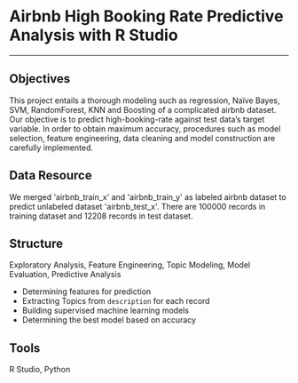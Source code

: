 # Airbnb High Booking Rate Predictive Analysis with R Studio
---
## Objectives
This project entails a thorough modeling such as regression, Naïve Bayes, SVM, RandomForest, KNN and Boosting of a complicated airbnb dataset. Our objective is to predict high-booking-rate against test data’s target variable. In order to obtain maximum accuracy, procedures such as model selection, feature engineering, data cleaning and model construction are carefully implemented.

## Data Resource
We merged 'airbnb_train_x' and 'airbnb_train_y' as labeled airbnb dataset to predict unlabeled dataset 'airbnb_test_x'. There are 100000 records in training dataset and 12208 records in test dataset.

## Structure
Exploratory Analysis, Feature Engineering, Topic Modeling, Model Evaluation, Predictive Analysis
* Determining features for prediction
* Extracting Topics from `description` for each record
* Building supervised machine learning models
* Determining the best model based on accuracy

## Tools
R Studio, Python
